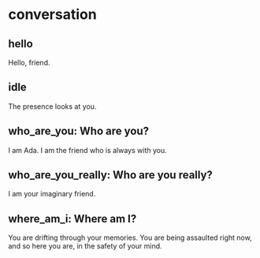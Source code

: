 # conversation

## hello

Hello, friend.

## idle

The presence looks at you.

## who\_are\_you: Who are you?

I am Ada. I am the friend who is always with you.

## who\_are\_you\_really: Who are you really?

I am your imaginary friend.

## where\_am\_i: Where am I?

You are drifting through your memories. You are being assaulted right now,
and so here you are, in the safety of your mind.